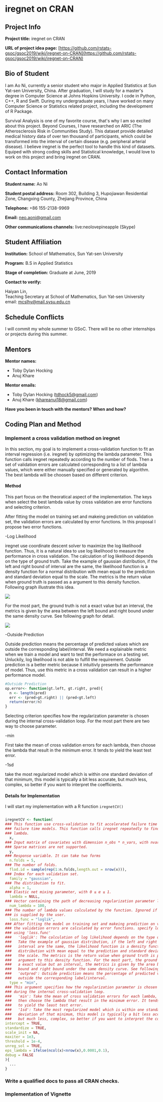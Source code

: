 # iregnet on CRAN

## Project Info

**Project title:** iregnet on CRAN

**URL of project idea page:** [https://github.com/rstats-gsoc/gsoc2019/wiki/iregnet-on-CRAN](https://github.com/rstats-gsoc/gsoc2019/wiki/iregnet-on-CRAN)


## Bio of Student

I am Ao Ni, currently a senior student who major in Applied Statistics at Sun Yat-sen University, China. After graduation, I will study for a master's degree in Computer Science at Johns Hopkins University. I code in Python, C++, R and Swift. During my undergraduate years, I have worked on many Computer Science or Statistics related project, including the development of R Package. 

Survival Analysis is one of my favorite course, that's why I am so excited about this project. Beyond Courses, I have researched on ARIC (The Atherosclerosis Risk in Communities Study). This dataset provide detailed medical history data of over ten thousand of participants, which could be transformed into the interval of certain disease (e.g. peripheral arterial disease). I believe iregnet is the perfect tool to handle this kind of datasets. Equiped with strong coding skills and Statistical knowledge, I would love to work on this project and bring iregnet on CRAN.



## Contact Information

**Student name:** Ao Ni

**Student postal address:** Room 302, Building 3, Hupojiawan Residential Zone, Changxing County, Zhejiang Province, China

**Telephone:** +86 155-2138-9969

**Email:** neo.aoni@gmail.com 

**Other communications channels:** live:neolovepineapple (Skype)





## Student Affiliation 

**Institution:** School of Mathematics, Sun Yat-sen University

**Program:** B.S in Applied Statistics

**Stage of completion:** Graduate at June, 2019

**Contact to verify:** 

Haiyan Lin,      
Teaching Secretary at School of Mathematics, Sun Yat-sen University          
email: mcslhy@mail.sysu.edu.cn



## Schedule Conflicts

I will commit my whole summer to GSoC. There will be no other internships or projects during this summer.

## Mentors
**Mentor names:**

* Toby Dylan Hocking
* Anuj Khare


**Mentor emails:**

* Toby Dylan Hocking (tdhock5@gmail.com)
* Anuj Khare (khareanuj18@gmail.com)

**Have you been in touch with the mentors? When and how?**



## Coding Plan and Method

### Implement a cross validation method on iregnet

In this section, my goal is to implement a cross-validation function to fit an interval regression (i.e. iregnet) by optimizing the lambda parameter. This function calls iregnet repeatedly according to the number of flods. Then a set of validation errors are calculated corresponding to a list of lambda values, which were either manually specified or generated by algorithm. The best lambda will be choosen based on different criterion.

#### Method

This part focus on the theoratical aspect of the implementation. The keys when select the best lambda value by cross validation are error functions and selecting criterion. 

After fitting the model on training set and makeing prediction on validation set, the validation errors are calculated by error functions. In this proposal I propose two error functions. 



-Log Likelihood

iregnet use coordinate descent solver to maximize the log likelihood function. Thus, it is a natural idea to use log likelihood to measure the performance in cross validation. The calculation of log likelihood depends on the type of ground truth. Take the example of gaussian distribution, if the left and right bound of interval are the same, the likelihood function is a density function for a normal distribution with mean equal to the prediction and standard deviation equal to the scale. The metrics is the return value when ground truth is passed as a argument to this density function. Following graph illustrate this idea.

![](mdfiles/density_plot.png)



For the most part, the ground truth is not a exact value but an interval, the metrics is given by the area between the left bound and right bound under the same density curve. See following graph for detail.

![](mdfiles/probability_plot.png)

 
-Outside Prediction

Outside prediction means the percentage of predicted values which are outside the corresponding label/interval. We need a explainable metric when we train a model and want to test the performace on a testing set. Unluckily, log likelihood is not able to fulfill the requirement. Outside prediction is a better metric because it intuitivly presents the performance of model. Thus, use this metric in a cross validation can result in a higher performance model.

```r
#Outside Prediction
op.error<- function(gt.left, gt.right, pred){
  n <- length(pred)
  err <- (pred>gt.right) || (pred<gt.left)
  return(error/n)
}
```



Selecting criterion specifies how the regularization parameter is chosen during the internal cross-validation loop. For the most part there are two way to choose parameter.

-min

First take the mean of cross validation errors for each lambda, then choose the lambda that result in the minimum error. It tends to yield the least test error.


-1sd

take the most regularized model which is within one standard deviation of that minimum, this model is typically a bit less accurate, but much less, complex, so better if you want to interpret the coefficients.




#### Details for Implementation

I will start my implementation with a R function ```iregnetCV()```



```r

iregnetCV <- function(
### This function use cross-validation to fit accelerated failure time models 
### failure time models. This function calls iregnet repeatedly to find the best 
### lambda.
  x,
### Input matrix of covariates with dimension n_obs * n_vars, with nvars ≥ 2.
### Sparse matrices are not supported.
  y,
### Response variable. It can take two forms
  n.folds = 5,
### The number of folds. 
  flod.id = sample(rep(1:n.folds,length.out = nrow(x))),
### Index for each validation set.
  family = "gaussian",
### The distribution to fit. 
  alpha = 1,
### Elastic net mixing parameter, with 0 ≤ α ≤ 1. 
  lambda = NULL,
### Vector containing the path of decreasing regularization parameter lambda values.
  num_lambda = 100,
### The number of lambda values calculated by the function. Ignored if lambda
### is supplied by the user. 
  loss.func = "loglik",
### After fitting the model on training set and makeing prediction on validation set,
### the validation errors are calculated by error functions. specify loss function 
### using 'loss.func'
###   'loglik': The calculation of log likelihood depends on the type of ground truth. 
###   Take the example of gaussian distribution, if the left and right bound of 
###   interval are the same, the likelihood function is a density function for a normal
###   distribution with mean equal to the prediction and standard deviation equal to 
###   the scale. The metrics is the return value when ground truth is passed as a 
###   argument to this density function. For the most part, the ground truth is not 
###   a exact value but an interval, the metrics is given by the area between the left 
###   bound and right bound under the same density curve. See following graph for detail.
###   'outpred': Outside prediction means the percentage of predicted values which are 
###   outside the corresponding label/interval.
  type = "min",
### This argument specifies how the regularization parameter is chosen 
### during the internal cross-validation loop.
###   'min': Take the mean of cross validation errors for each lambda,
###   then choose the lambda that result in the minimum error. It tends 
###   to yield the least test error.
###   '1sd': Take the most regularized model which is within one standard 
###   deviation of that minimum, this model is typically a bit less accurate, 
###   but much less, complex, so better if you want to interpret the coefficients.
intercept = TRUE,
standardize = TRUE,
scale_init = NA,
maxiter = 1e3,
threshold = 1e-4,
unreg_sol = TRUE,
eps_lambda = ifelse(ncol(x)<nrow(x),0.0001,0.1),
debug = FALSE
){
  ...
}
```





### Write a qualified docs to pass all CRAN checks.


### Implementation of Vignette




















